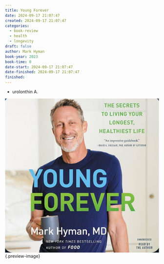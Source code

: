 ```yaml
---
title: Young Forever
date: 2024-09-17 21:07:47
created: 2024-09-17 21:07:47
categories:
  - book-review
  - health
  - longevity
draft: false
author: Mark Hyman
book-year: 2023
book-time: 0
date-start: 2024-09-17 21:07:47
date-finished: 2024-09-17 21:07:47
finished:
---
```


- urolonthin A. 



![young forever book review](../img/book-young-forever/Image.jpeg){.preview-image}


